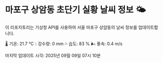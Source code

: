 
# 마포구 상암동 초단기 실황 날씨 정보 🌤️

이 리포지토리는 기상청 API를 사용하여 서울 마포구 상암동의 날씨 정보를 업데이트합니다. 

🌡️ 기온: 21.7 ℃
💧 강수량: 0 mm
💦 습도: 83 %
🌬️ 풍속: 0.4 m/s

마지막 업데이트 시각: 2025년 09월 09일 07시 10분    

